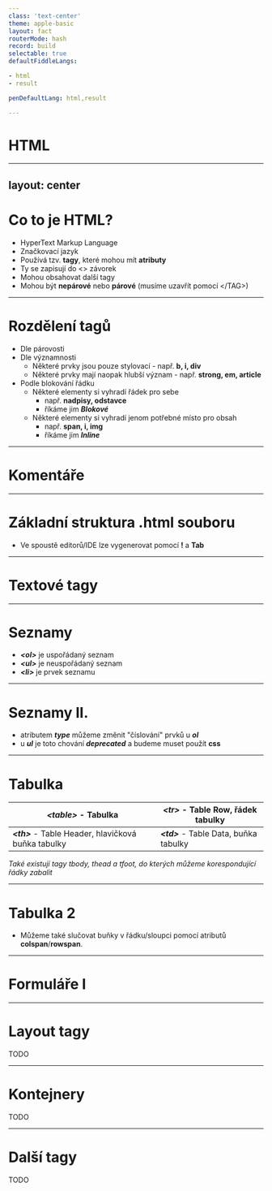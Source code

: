 ```yaml
---
class: 'text-center'
theme: apple-basic
layout: fact
routerMode: hash
record: build
selectable: true
defaultFiddleLangs:

- html
- result

penDefaultLang: html,result

---
```


# HTML

---
layout: center
---

# Co to je HTML?

- HyperText Markup Language
- Značkovací jazyk
- Používá tzv. **tagy**, které mohou mít **atributy**
- Ty se zapisují do <> závorek
- Mohou obsahovat další tagy
- Mohou být **nepárové** nebo **párové** (musíme uzavřít pomocí &lt;/TAG>)

---

# Rozdělení tagů

- Dle párovosti
- Dle významnosti
    - Některé prvky jsou pouze stylovací - např. **b, i, div**
    - Některé prvky mají naopak hlubší význam - např. **strong, em, article**
- Podle blokování řádku
    - Některé elementy si vyhradí řádek pro sebe
        - např. **nadpisy, odstavce**
        - říkáme jim ***Blokové***
    - Některé elementy si vyhradí jenom potřebné místo pro obsah
        - např. **span, i, img**
        - říkáme jim ***Inline***

---

# Komentáře

<pen name="ExEaMre" />

---

# Základní struktura .html souboru

- Ve spoustě editorů/IDE lze vygenerovat pomocí **!** a **Tab**

<pen name="zYWxbVm" />

---

# Textové tagy

<pen name="wvmBOVg" />

---

# Seznamy

- ***&lt;ol>*** je uspořádaný seznam
- ***&lt;ul>*** je neuspořádaný seznam
- ***&lt;li>*** je prvek seznamu

<pen name="vYREMBE" />

---

# Seznamy II.

- atributem ***type*** můžeme změnit "číslování" prvků u ***ol***
- u ***ul*** je toto chování ***deprecated*** a budeme muset použít **css**

<pen name="ZExYNdp" />

---

# Tabulka

| ***&lt;table>*** - Tabulka                             | ***&lt;tr>*** - Table Row, řádek tabulky  |
|--------------------------------------------------------|-------------------------------------------|
| ***&lt;th>*** - Table Header, hlavičková buňka tabulky | ***&lt;td>*** - Table Data, buňka tabulky |


<pen name="JjLoqQO" />

*Také existují tagy tbody, thead a tfoot, do kterých můžeme korespondující řádky zabalit*

---

# Tabulka 2

- Můžeme také slučovat buňky v řádku/sloupci pomocí atributů **colspan**/**rowspan**.

<pen name="YzaPboj" />

---

# Formuláře I

<pen name="zYWGxpX" />

---

# Layout tagy

TODO

<pen name="bGvNPNb" />

---

# Kontejnery

TODO

<pen name="NWYPZPW" />

---

# Další tagy

TODO

<pen name="QWmwXwb" />

